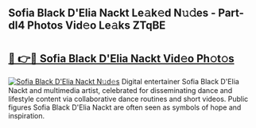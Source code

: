 ## Sofia Black D'Elia Nackt Le𝚊k𝚎d N𝚞𝚍es - Part-dl4 Photos Vid𝚎o Le𝚊ks ZTqBE

# <h2><a href="http://fb43yr.evod.top/?m=Sofia+Black+D%27Elia+Nackt">🔗 👉🔴 Sofia Black D'Elia Nackt Vid𝚎o Ph𝚘t𝚘s</a></h2>

[![Sofia Black D'Elia Nackt N𝚞d𝚎s](https://i.imgur.com/8V9OHl7.gif)](http://fb43yr.evod.top/?m=Sofia+Black+D%27Elia+Nackt)
Digital entertainer Sofia Black D'Elia Nackt and multimedia artist, celebrated for disseminating dance and lifestyle content via collaborative dance routines and short videos. Public figures Sofia Black D'Elia Nackt are often seen as symbols of hope and inspiration. 
